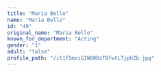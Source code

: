 ```yaml
---
title: "Maria Bello"
name: "Maria Bello"
id: "49"
original_name: "Maria Bello"
known_for_department: "Acting"
gender: "1"
adult: "false"
profile_path: "/it1f5mxiGIWO0DzTBfwtLTjphZb.jpg"
---
```

